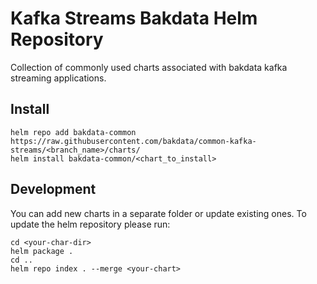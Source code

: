# Kafka Streams Bakdata Helm Repository

Collection of commonly used charts associated with bakdata kafka streaming applications.

## Install

```
helm repo add bakdata-common https://raw.githubusercontent.com/bakdata/common-kafka-streams/<branch_name>/charts/
helm install bakdata-common/<chart_to_install>
```

## Development

You can add new charts in a separate folder or update existing ones. To update the helm repository please run:

```
cd <your-char-dir>
helm package .
cd ..
helm repo index . --merge <your-chart>
```
